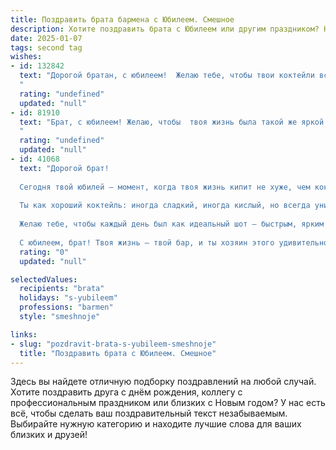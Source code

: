 ```yaml
---
title: Поздравить брата бармена с Юбилеем. Смешное
description: Хотите поздравить брата с Юбилеем или другим праздником? Наш ИИ создаст незабываемое поздравление, а вы обязательно выделитесь среди других.  
date: 2025-01-07
tags: second tag
wishes:
- id: 132842
  text: "Дорогой братан, с юбилеем!  Желаю тебе, чтобы твои коктейли всегда были такими же зажигательными, как твои шутки, а клиенты – такими же благодарными, как твоя семья (ну, почти такими же).  Пусть твой бар всегда полон, а  стакан –  никогда!  С днём рождения, лучший бармен на свете (по крайней мере, в нашей семье)!
  "
  rating: "undefined"
  updated: "null"
- id: 81910
  text: "Брат, с юбилеем! Желаю, чтобы  твоя жизнь была такой же яркой и искрящейся, как коктейли, которые ты готовишь! Пусть твои клиенты всегда остаются довольны, а твой стакан всегда будет полон, а главное - не только  коктейлями! ;)
  "
  rating: "undefined"
  updated: "null"
- id: 41068
  text: "Дорогой брат!
  
  Сегодня твой юбилей – момент, когда твоя жизнь кипит не хуже, чем коктейли на барной стойке! Не могу не заметить, что ты уже давно стал мастером взбалтывания не только напитков, но и всей нашей жизни!
  
  Ты как хороший коктейль: иногда сладкий, иногда кислый, но всегда уникальный и неповторимый. Пусть в твоем стакане всегда будет только качественный напиток, а в жизни – много ярких моментов!
  
  Желаю тебе, чтобы каждый день был как идеальный шот – быстрым, ярким и с положительным послевкусием. Пусть твой бар никогда не будет пуст, а ты оставайся таким же настойчивым и креативным в своих жизнерадостных «коктейльных» затеях!
  
  С юбилеем, брат! Твоя жизнь – твой бар, и ты хозяин этого удивительного заведения! К чёрту рутину, даешь веселье и смех! Жги! 🥳🍹"
  rating: "0"
  updated: "null"

selectedValues:
  recipients: "brata"
  holidays: "s-yubileem"
  professions: "barmen"
  style: "smeshnoje"

links:
- slug: "pozdravit-brata-s-yubileem-smeshnoje"
  title: "Поздравить брата с Юбилеем. Смешное"
---
```


Здесь вы найдете отличную подборку поздравлений на любой случай. 
Хотите поздравить друга с днём рождения, коллегу с профессиональным праздником или близких с Новым годом? У нас есть всё, чтобы сделать ваш поздравительный текст незабываемым. Выбирайте нужную категорию и находите лучшие слова для ваших близких и друзей!
